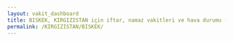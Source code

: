 ```yaml
---
layout: vakit_dashboard
title: BISKEK, KIRGIZISTAN için iftar, namaz vakitleri ve hava durumu - ilçe/eyalet seç
permalink: /KIRGIZISTAN/BISKEK/
---
```


<script type="text/javascript">
  var GLOBAL_COUNTRY = 'KIRGIZISTAN';
  var GLOBAL_CITY = 'BISKEK';
  var GLOBAL_STATE = '';
  var lat = 72;
  var lon = 21;
</script>

